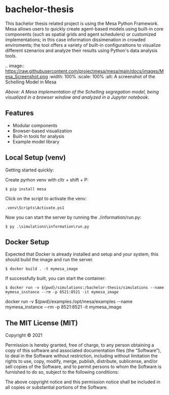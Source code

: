 bachelor-thesis
=========================================
This bachelor thesis related project is using the Mesa Python Framework. Mesa allows users to quickly create agent-based models using built-in core components (such as spatial grids and agent schedulers) or customized implementations; in this case information dissimenation in crowded enviroments; the tool offers a variety of built-in configuraitions to visualize different szenarios and analyze their results using Python's data analysis tools. 

.. image:: https://raw.githubusercontent.com/projectmesa/mesa/main/docs/images/Mesa_Screenshot.png
   :width: 100%
   :scale: 100%
   :alt: A screenshot of the Schelling Model in Mesa

*Above: A Mesa implementation of the Schelling segregation model,
being visualized in a browser window and analyzed in a Jupyter
notebook.*

Features
------------

* Modular components
* Browser-based visualization
* Built-in tools for analysis
* Example model library

Local Setup (venv)
------------

Getting started quickly:

Create pyrhon venv with cltr + shift + P:

    $ pip install mesa

Click on the script to activate the venv:

    .venv\Scripts\Activate.ps1

Now you can start the server by running the ./information/run.py:

    $ py .\simulations\information\run.py


Docker Setup
------------------------

Expected that Docker is already installed and setup and your system, this should build the image and run the server.

    $ docker build . -t mymesa_image
    
If successfully built, you can start the container:

    $ docker run -v ${pwd}/simulations:/bachelor-thesis/simulations --name mymesa_instance --rm -p 8521:8521 -it mymesa_image


docker run -v $(pwd)/examples:/opt/mesa/examples --name mymesa_instance --rm -p 8521:8521 -it mymesa_image

## The MIT License (MIT)
Copyright © 2021

Permission is hereby granted, free of charge, to any person obtaining a copy of this software and associated documentation files (the “Software”), to deal in the Software without restriction, including without limitation the rights to use, copy, modify, merge, publish, distribute, sublicense, and/or sell copies of the Software, and to permit persons to whom the Software is furnished to do so, subject to the following conditions:

The above copyright notice and this permission notice shall be included in all copies or substantial portions of the Software.

